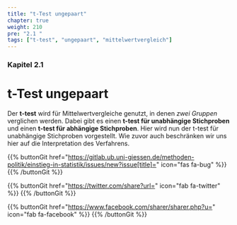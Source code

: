 ```yaml
---
title: "t-Test ungepaart"
chapter: true
weight: 210
pre: "2.1 "
tags: ["t-test", "ungepaart", "mittelwertvergleich"]
---
```


### Kapitel  2.1

# t-Test ungepaart

Der **t-test** wird für Mittelwertvergleiche genutzt, in denen *zwei Gruppen* verglichen werden. Dabei gibt es einen **t-test für unabhängige Stichproben** und einen **t-test für abhängige Stichproben**. Hier wird nun der t-test für unabhängige Stichproben vorgestellt. Wie zuvor auch beschränken wir uns hier auf die Interpretation des Verfahrens.

{{% buttonGit href="https://gitlab.ub.uni-giessen.de/methoden-politik/einstieg-in-statistik/issues/new?issue[title]=" icon="fas fa-bug" %}} {{% /buttonGit %}} 

{{% buttonGit href="https://twitter.com/share?url=" icon="fab fa-twitter" %}} {{% /buttonGit %}}

{{% buttonGit href="https://www.facebook.com/sharer/sharer.php?u=" icon="fab fa-facebook" %}} {{% /buttonGit %}}